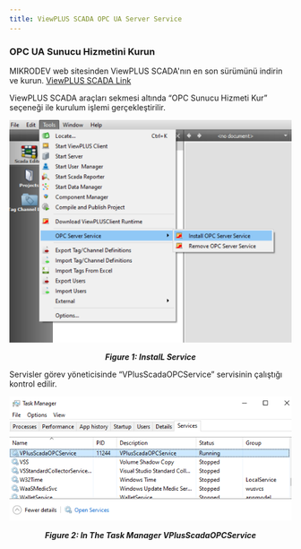 ```yaml
---
title: ViewPLUS SCADA OPC UA Server Service
---
```



### OPC UA Sunucu Hizmetini Kurun

MIKRODEV web sitesinden ViewPLUS SCADA'nın en son sürümünü indirin ve kurun.
[ViewPLUS SCADA Link](https://www.mikrodev.com/en/scada/) 

ViewPLUS SCADA araçları sekmesi altında “OPC Sunucu Hizmeti Kur” seçeneği ile kurulum işlemi gerçekleştirilir.

<center>

![opc-install-01](/img/opc-install-01.png)
***<center>Figure 1: InstalL Service</center>***

</center>

Servisler görev yöneticisinde “VPlusScadaOPCService” servisinin çalıştığı kontrol edilir.

<center>

![opc-install-02](/img/opc-install-02.png)
***<center>Figure 2: In The Task Manager VPlusScadaOPCService</center>***

</center>